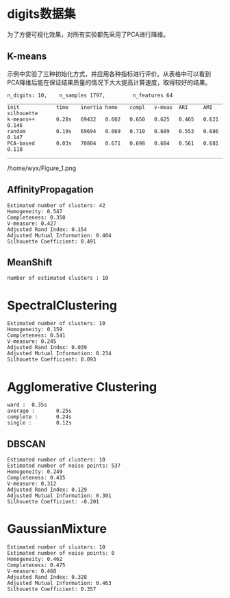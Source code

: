# digits数据集
为了方便可视化效果，对所有实验都先采用了PCA进行降维。
## K-means
示例中实验了三种初始化方式，并应用各种指标进行评价。从表格中可以看到PCA降维后能在保证结果质量的情况下大大提高计算速度，取得较好的结果。
```
n_digits: 10,    n_samples 1797,         n_features 64
__________________________________________________________________________________
init            time    inertia homo    compl   v-meas  ARI     AMI     silhouette
k-means++       0.28s   69432   0.602   0.650   0.625   0.465   0.621   0.146
random          0.19s   69694   0.669   0.710   0.689   0.553   0.686   0.147
PCA-based       0.03s   70804   0.671   0.698   0.684   0.561   0.681   0.118
__________________________________________________________________________________
```
/home/wyx/Figure_1.png
## AffinityPropagation

```
Estimated number of clusters: 42
Homogeneity: 0.547
Completeness: 0.350
V-measure: 0.427
Adjusted Rand Index: 0.154
Adjusted Mutual Information: 0.404
Silhouette Coefficient: 0.491
```

## MeanShift

`number of estimated clusters : 10`
# SpectralClustering
```
Estimated number of clusters: 10
Homogeneity: 0.159
Completeness: 0.541
V-measure: 0.245
Adjusted Rand Index: 0.039
Adjusted Mutual Information: 0.234
Silhouette Coefficient: 0.093
```
# Agglomerative Clustering
```
ward :  0.35s
average :       0.25s
complete :      0.24s
single :        0.12s
```

## DBSCAN
```
Estimated number of clusters: 10
Estimated number of noise points: 537
Homogeneity: 0.249
Completeness: 0.415
V-measure: 0.312
Adjusted Rand Index: 0.129
Adjusted Mutual Information: 0.301
Silhouette Coefficient: -0.201
```

# GaussianMixture
```
Estimated number of clusters: 10
Estimated number of noise points: 0
Homogeneity: 0.462
Completeness: 0.475
V-measure: 0.468
Adjusted Rand Index: 0.328
Adjusted Mutual Information: 0.463
Silhouette Coefficient: 0.357
```
